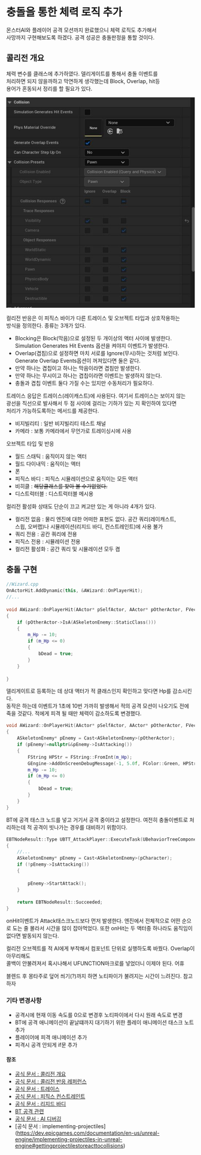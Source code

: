# 충돌을 통한 체력 로직 추가

몬스터AI와 플레이어 공격 모션까지 완료했으니 체력 로직도 추가해서  
사망까지 구현해보도록 하겠다. 공격 성공은 충돌판정을 통할 것이다.

## 콜리전 개요

체력 변수를 클래스에 추가하였다. 델리게이트를 통해서 충돌 이벤트를  
처리하면 되지 않을까하고 막연하게 생각했는데 Block, Overlap, hit등  
용어가 혼동되서 정리를 할 필요가 있다.

![충돌 설정](충돌%20설정.JPG)

컬리전 반응은 이 피직스 바이가 다른 트레이스 및 오브젝트 타입과 상호작용하는  
방식을 정의한다. 종류는 3개가 있다.

- Blocking은 Block(막음)으로 설정된 두 개이상의 액터 사이에 발생한다.  
  Simulation Generates Hit Events 옵션을 켜야지 이벤트가 발생한다.
- Overlap(겹침)으로 설정하면 마치 서로를 Ignore(무시)하는 것처럼 보인다.  
  Generate Overlap Events옵션이 꺼져있다면 둘은 같다.
- 만약 하나는 겹칩이고 하나는 막음이라면 겹침만 발생한다.
- 만약 하나는 무시이고 하나는 겹칩이라면 이벤트는 발생하지 않는다.
- 충돌과 겹칩 이벤트 둘다 가질 수는 있지만 수동처리가 필요하다.

트레이스 응답은 트레이스(레이캐스트)에 사용된다. 여기서 트레이스는 보이지 않는  
광선을 직선으로 발사해서 두 점 사이에 걸리는 기하가 있는 지 확인하여 있다면  
처리가 가능하도록하는 메서드를 제공한다.

- 비지빌리티 : 일반 비지빌리티 테스트 채널
- 카메라 : 보통 카메라에서 무언가로 트레이싱시에 사용

오브젝트 타입 및 반응

- 월드 스태틱 : 움직이지 않는 액터
- 월드 다이내믹 : 움직이는 액터
- 폰
- 피직스 바디 : 피직스 시뮬레이션으로 움직이는 모든 액터
- 비히클 : ~~해당클래스를 찾아 볼 수가없었다.~~
- 디스트럭터블 : 디스트럭터블 메시용

컬리전 활성화 상태도 단순이 끄고 켜고만 있는 게 아니라 4개가 있다.

- 컬리전 없음 : 물리 엔진에 대한 어떠한 표현도 없다. 공간 쿼리(레이캐스트,  
  스윕, 오버랩)나 시뮬레이션(리지드 바디, 컨스트레인트)에 사용 불가
- 쿼리 전용 : 공칸 쿼리에 전용
- 피직스 전용 : 시뮬레이션 전용
- 컬리전 활성화 : 공간 쿼리 및 시뮬레이션 모두 켬

## 충돌 구현

```c++
//Wizard.cpp
OnActorHit.AddDynamic(this, &AWizard::OnPlayerHit);
//...

void AWizard::OnPlayerHit(AActor* pSelfActor, AActor* pOtherActor, FVector NomralImpulse, const FHitResult& hit)
{
	if (pOtherActor->IsA(ASkeletonEnemy::StaticClass()))
	{
		m_Hp -= 10;
		if (m_Hp <= 0)
		{
			bDead = true;
		}
	}

}
```

델리게이트로 등록하는 데 상대 액터가 적 클래스인지 확인하고 맞다면 Hp를 감소시킨다.  
동작은 하는데 이벤트가 1초에 10번 가까히 발생해서 적의 공격 모션이 나오기도 전에  
죽을 것같다. 적에게 피격 될 때만 체력이 감소하도록 변경했다.

```c++
void AWizard::OnPlayerHit(AActor* pSelfActor, AActor* pOtherActor, FVector NomralImpulse, const FHitResult& hit)
{
	ASkeletonEnemy* pEnemy = Cast<ASkeletonEnemy>(pOtherActor);
	if (pEnemy!=nullptr&&pEnemy->IsAttacking())
	{
		FString HPStr = FString::FromInt(m_Hp);
		GEngine->AddOnScreenDebugMessage(-1, 5.0f, FColor::Green, HPStr);
		m_Hp -= 10;
		if (m_Hp <= 0)
		{
			bDead = true;
		}
	}
}
```

BT에 공격 태스크 노드를 넣고 거기서 공격 중이라고 설정한다. 여전히 충돌이벤트로
처리하는데 적 공격이 빗나가는 경우를 대비하기 위함이다.

```c++
EBTNodeResult::Type UBTT_AttackPlayer::ExecuteTask(UBehaviorTreeComponent& ownerComp, uint8* pNodeMemory)
{
	//...
	ASkeletonEnemy* pEnemy = Cast<ASkeletonEnemy>(pCharacter);
	if (!pEnemy->IsAttacking())
	{

		pEnemy->StartAttack();
	}

	return EBTNodeResult::Succeeded;
}

```

onHit이벤트가 Attack태스크노드보다 먼저 발생한다. 엔진에서 전체적으로 어떤 순으로 도는 줄
몰라서 시간을 많이 잡아먹었다. 또한 onHit는 두 액터중 하나라도 움직임이 없다면 발동되지 않는다.

컬리전 오브젝트를 적 AI에게 부착해서 컴포넌트 단위로 실행하도록 바꿨다. Overlap이 아무리해도  
콜백이 안불려져서 혹시나해서 UFUNCTION마크로를 넣었더니 이제야 된다. 어휴

블렌드 후 몽타주로 덮어 씌기(?)까지 하면 노티파이가 불려지는 시간이 느려진다. 참고하자

### 기타 변경사항

- 공격시에 현재 이동 속도를 0으로 변경후 노티파이에서 다시 원래 속도로 변경
- BT에 공격 애니메이션이 끝날떄까지 대기하기 위한 플레이 애니메이션 태스크 노트 추가
- 플레이어에 피격 애니메이션 추가
- 피격시 공격 안되게 if문 추가

#### 참조

- [공식 문서 : 콜리전 개요](https://dev.epicgames.com/documentation/ko-kr/unreal-engine/collision-in-unreal-engine---overview)
- [공식 문서 : 콜리전 반응 레퍼런스](https://dev.epicgames.com/documentation/ko-kr/unreal-engine/collision-response-reference-in-unreal-engine)
- [공식 문서 : 트레이스](https://docs.unrealengine.com/4.27/ko/InteractiveExperiences/Tracing/)
- [공식 문서 : 피직스 컨스트레인트](https://dev.epicgames.com/documentation/ko-kr/unreal-engine/physics-constraints-in-unreal-engine)
- [공식 문서 : 리지드 바디](https://docs.unrealengine.com/4.27/ko/AnimatingObjects/SkeletalMeshAnimation/NodeReference/SkeletalControls/RigidBody/)
- [BT 공격 관련](https://www.youtube.com/watch?v=k6Gkhg0rwC4)
- [공식 문서 : AI 디버깅](https://docs.unrealengine.com/4.27/en-US/InteractiveExperiences/ArtificialIntelligence/AIDebugging/)
- [공식 문서 : implementing-projectiles] (https://dev.epicgames.com/documentation/en-us/unreal-engine/implementing-projectiles-in-unreal-engine#gettingprojectilestoreacttocollisions)
